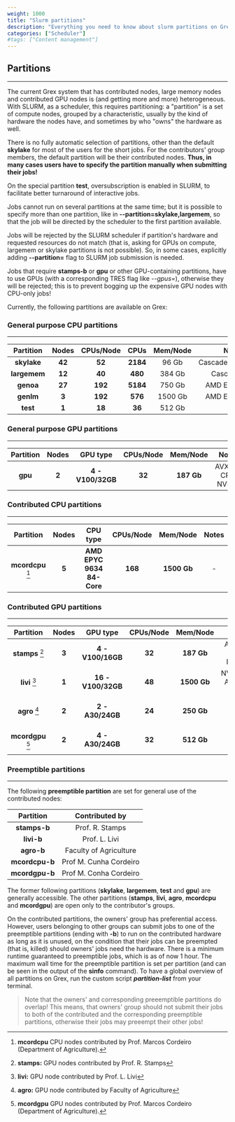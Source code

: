 ```yaml
---
weight: 1000
title: "Slurm partitions"
description: "Everything you need to know about slurm partitions on Grex."
categories: ["Scheduler"]
#tags: ["Content management"]
---
```


## Partitions
---

The current Grex system that has contributed nodes, large memory nodes and contributed GPU nodes is (and getting more and more) heterogeneous. With SLURM, as a scheduler, this requires partitioning: a "partition" is a set of compute nodes, grouped by a characteristic, usually by the kind of hardware the nodes have, and sometimes by who "owns" the hardware as well. 

There is no fully automatic selection of partitions, other than the default __skylake__ for most of the users for the short jobs. For the contributors' group members, the default partition will be their contributed nodes. **Thus, in many cases users have to specify the partition manually when submitting their jobs!**

On the special partition **test**, oversubscription is enabled in SLURM, to facilitate better turnaround of interactive jobs.

Jobs cannot run on several partitions at the same time; but it is possible to specify more than one partition, like in __-\-partition=skylake,largemem__, so that the job will be directed by the scheduler to the first partition available.

Jobs will be rejected by the SLURM scheduler if partition's hardware and requested resources do not match (that is, asking for GPUs on compute, largemem or skylake partitions is not possible). So, in some cases, explicitly adding __-\-partition=__ flag to SLURM job submission is needed.

Jobs that require __stamps-b__ or __gpu__ or other GPU-containing partitions, have to use GPUs (with a corresponding TRES flag like _\-\-gpus=_), otherwise they will be rejected; this is to prevent bogging up the expensive GPU nodes with CPU-only jobs!

Currently, the following partitions are available on Grex:

### General purpose CPU partitions
---

| Partition    | Nodes   | CPUs/Node | CPUs     | Mem/Node | Notes              |
| :--------:   | :-----: | :-------: | :------: | :-----:  | :----:             |
| **skylake**  |  **42** |    **52** | **2184** |   96 Gb  | CascadeLakeRefresh |
| **largemem** |  **12** |    **40** |  **480** |  384 Gb  | CascadeLake        |
| **genoa**    |  **27** |   **192** | **5184** |  750 Gb  | AMD EPYC 9654      |
| **genlm**    |  **3**  |   **192** |  **576** | 1500 Gb  | AMD EPYC 9654      |
| **test**     |  **1**  |    **18** |   **36** |  512 Gb  | **-**              |

<!--
| **-**        | **374** |     **-** | **6536** |   **-**  | **-**              |
-->

<!--
| **compute**  | **316** |    **12** | **3792** |   48 Gb  | SSE4.2             |
| **compute**  |   **4** |    **20** |   **80** |   32 Gb  | Avx                |
-->

### General purpose GPU partitions
---

| Partition  | Nodes   | GPU type           | CPUs/Node    | Mem/Node   | Notes               |
| :--------: | :-----: | :----:             | :----------: | :--------: | :---------:         |
| **gpu**    |  **2**  | **4 - V100/32GB**  | **32**       | **187 Gb** | AVX512 CPU, NVLink  |

<!--
> - **skylake**  : the new **52-core**, CascadeLakeRefresh compute nodes, 96 Gb/node (set as the default partition). **NEW**
> - **largemem** : the new **40-core**, CascadeLake compute nodes, 384 Gb/node.  **NEW**
> - **compute**  : the original SSE4.2 **12-core** Grex nodes, RAM 48 Gb/node (no longer set as the default partition for jobs over 30 minutes).
> - **gpu**      : two GPU **V100/32 GB** AVX512 nodes, RAM 192 GB/node. **NEW**
> - **test**     : a **24-core** Skylake CPU Dell large memory (512 GB), NVMe workstation for interactive work and visualizations. **NEW**
-->

### Contributed CPU partitions
---

| Partition         | Nodes   | CPU type                   | CPUs/Node    | Mem/Node    | Notes           |
| :--------:        | :-----: | :----:                     | :----------: | :--------:  | :---------:     |
| **mcordcpu** [^5] | **5**   | **AMD EPYC 9634 84-Core**  | **168**      | **1500 Gb** | -               |

### Contributed GPU partitions
---

| Partition         | Nodes   | GPU type                   | CPUs/Node    | Mem/Node    | Notes                |
| :--------:        | :-----: | :----:                     | :----------: | :--------:  | :---------:          |
| **stamps** [^1]   | **3**   | **4 - V100/16GB**          | **32**       | **187 Gb**  | AVX512 CPU, NVLink   |
| **livi**   [^2]   | **1**   | **16 -V100/32GB**          | **48**       | **1500 Gb** | NVSwitch, AVX512 CPU |
| **agro**   [^3]   | **2**   | **2 - A30/24GB**           | **24**       | **250 Gb**  | AMD AVX2 CPU         |
| **mcordgpu** [^4] | **2**   | **4 - A30/24GB**           | **32**       | **512 Gb**  | AMD AVX2 CPU         |

[^1]: **stamps:** GPU nodes contributed by Prof. R. Stamps
[^2]: **livi:**   GPU node  contributed by Prof. L. Livi 
[^3]: **agro:**   GPU node  contributed by Faculty of Agriculture
[^4]: **mcordgpu** GPU nodes contributed by Prof. Marcos Cordeiro (Department of Agriculture). 
[^5]: **mcordcpu** CPU nodes contributed by Prof. Marcos Cordeiro (Department of Agriculture). 

<!--
- **stamps**   : three **4 x GPU v100/16GB** AVX512 nodes contributed by Prof. R. Stamps (Department of Physics and Astronomy).
- **livi**     : a **HGX-2 16xGPU V100/32GB**, NVSwitch server contributed by Prof. L. Livi (Department of Computer Science).
- **agro**     : two **24-core** AMD Zen, RAM 256 GB/node, two NVIDIA A30 GPUs per node, contributed by Faculty of Agriculture.
-->

### Preemptible partitions
---

The following **preemptible partition** are set for general use of the contributed nodes:

| Partition       | Contributed by         |
| :--------:      | :-----:                |
| **stamps-b**    | Prof. R. Stamps        |
| **livi-b**      | Prof. L. Livi          |
| **agro-b**      | Faculty of Agriculture |
| **mcordcpu-b**  | Prof M. Cunha Cordeiro |
| **mcordgpu-b**  | Prof M. Conha Cordeiro |

The former following partitions (**skylake**, **largemem**, **test** and **gpu**) are generally accessible. The other partitions (**stamps**, **livi**,  **agro**, **mcordcpu** and **mcordgpu**) are open only to the contributor's groups.

On the contributed partitions, the owners' group has preferential access. However, users belonging to other groups can submit jobs to one of the preemptible partitions (ending with **\-b**) to run on the contributed hardware as long as it is unused, on the condition that their jobs can be preempted (that is, killed) should owners' jobs need the hardware. There is a minimum runtime guaranteed to preemptible jobs, which is as of now 1 hour. The maximum wall time for the preemptible partition is set per partition (and can be seen in the output of the __sinfo__ command). To have a global overview of all partitions on Grex, run the custom script _**partition-list**_ from your terminal. 

> Note that the owners' and corresponding preeemptible partitions do overlap! This means, that owners' group should not submit their jobs to both of the contributed and the corresponding preemptible partitions, otherwise their jobs may preeempt their other jobs!


<!-- Changes and update:
* Last revision: Sep 10, 2024. 
-->
